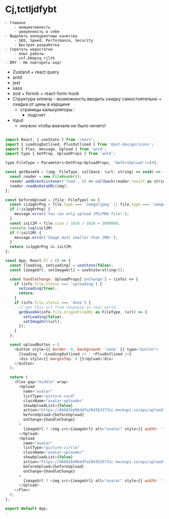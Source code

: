 # Cj,tctljdfybt
    - Главное
        - инициативность
        - уверенность в себе
    - Выделить конкурентные качества
        - SEO, Speed. Performance, Security
        - Быстрая разработка
    - Спрятать недостатки
        - опыт работы
        - cnf,bkmysq rjlth
    - DRY - Не повторять код!
 

        
- Zustand + react query
- antd
- jest
- sass
- zod + formik + react-form-hook
- Cтруктура оплаты - возможность вводить скидку самостоятельно + cкидка от цены в карщине
    - страницы калькуляторы :
        - подсчет
- Input 
    - ннужно чтобы вначале не было ничего!



```js
    
import React, { useState } from 'react';
import { LoadingOutlined, PlusOutlined } from '@ant-design/icons';
import { Flex, message, Upload } from 'antd';
import type { GetProp, UploadProps } from 'antd';

type FileType = Parameters<GetProp<UploadProps, 'beforeUpload'>>[0];

const getBase64 = (img: FileType, callback: (url: string) => void) => {
  const reader = new FileReader();
  reader.addEventListener('load', () => callback(reader.result as string));
  reader.readAsDataURL(img);
};

const beforeUpload = (file: FileType) => {
  const isJpgOrPng = file.type === 'image/jpeg' || file.type === 'image/png';
  if (!isJpgOrPng) {
    message.error('You can only upload JPG/PNG file!');
  }
  const isLt2M = file.size / 1024 / 1024 < 2000000;
  console.log(isLt2M)
  if (!isLt2M) {
    message.error('Image must smaller than 2MB!');
  }
  return isJpgOrPng && isLt2M;
};

const App: React.FC = () => {
  const [loading, setLoading] = useState(false);
  const [imageUrl, setImageUrl] = useState<string>();

  const handleChange: UploadProps['onChange'] = (info) => {
    if (info.file.status === 'uploading') {
      setLoading(true);
      return;
    }
    if (info.file.status === 'done') {
      // Get this url from response in real world.
      getBase64(info.file.originFileObj as FileType, (url) => {
        setLoading(false);
        setImageUrl(url);
      });
    }
  };

  const uploadButton = (
    <button style={{ border: 0, background: 'none' }} type="button">
      {loading ? <LoadingOutlined /> : <PlusOutlined />}
      <div style={{ marginTop: 8 }}>Upload</div>
    </button>
  );

  return (
    <Flex gap="middle" wrap>
      <Upload
        name="avatar"
        listType="picture-card"
        className="avatar-uploader"
        showUploadList={false}
        action="https://660d2bd96ddfa2943b33731c.mockapi.io/api/upload"
        beforeUpload={beforeUpload}
        onChange={handleChange}
      >
        {imageUrl ? <img src={imageUrl} alt="avatar" style={{ width: '100%' }} /> : uploadButton}
      </Upload>
      <Upload
        name="avatar"
        listType="picture-circle"
        className="avatar-uploader"
        showUploadList={false}
        action="https://660d2bd96ddfa2943b33731c.mockapi.io/api/upload"
        beforeUpload={beforeUpload}
        onChange={handleChange}
      >
        {imageUrl ? <img src={imageUrl} alt="avatar" style={{ width: '100%' }} /> : uploadButton}
      </Upload>
    </Flex>
  );
};

export default App;
- 